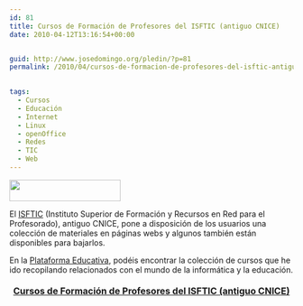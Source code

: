 ```yaml
---
id: 81
title: Cursos de Formación de Profesores del ISFTIC (antiguo CNICE)
date: 2010-04-12T13:16:54+00:00


guid: http://www.josedomingo.org/pledin/?p=81
permalink: /2010/04/cursos-de-formacion-de-profesores-del-isftic-antiguo-cnice/

  
tags:
  - Cursos
  - Educación
  - Internet
  - Linux
  - openOffice
  - Redes
  - TIC
  - Web
---
```

<img class="aligncenter" title="cnice" src="http://www.ite.educacion.es/formacion/enred/navegacion/navegacion/images/lg_forma.gif" alt="" width="197" height="38" />

El [ISFTIC](http://www.isftic.mepsyd.es/) (Instituto Superior de Formación y Recursos en Red para el Profesorado), antiguo CNICE, pone a disposición de los usuarios una colección de materiales en páginas webs y algunos también están disponibles para bajarlos.

En la [Plataforma Educativa](http://www.josedomingo.org/web/), podéis encontrar la colección de cursos que he ido recopilando relacionados con el mundo de la informática y la educación.

<h4 style="text-align: center;">
  <span style="font-size: medium;"><a href="http://www.josedomingo.org/web/mod/resource/view.php?id=1646">Cursos de Formación de Profesores del ISFTIC (antiguo CNICE)</a><br /> </span>
</h4>


